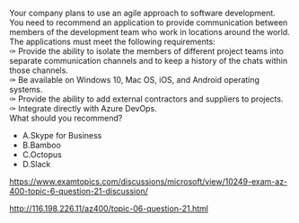 Your company plans to use an agile approach to software development.<br/>You need to recommend an application to provide communication between members of the development team who work in locations around the world. The applications must meet the following requirements:<br/>✑ Provide the ability to isolate the members of different project teams into separate communication channels and to keep a history of the chats within those channels.<br/>✑ Be available on Windows 10, Mac OS, iOS, and Android operating systems.<br/>✑ Provide the ability to add external contractors and suppliers to projects.<br/>✑ Integrate directly with Azure DevOps.<br/>What should you recommend?<br/><ul><li class="multi-choice-item"><span class="multi-choice-letter" data-choice-letter="A">A.</span>Skype for Business</li><li class="multi-choice-item"><span class="multi-choice-letter" data-choice-letter="B">B.</span>Bamboo</li><li class="multi-choice-item"><span class="multi-choice-letter" data-choice-letter="C">C.</span>Octopus</li><li class="multi-choice-item correct-hidden"><span class="multi-choice-letter" data-choice-letter="D">D.</span>Slack</li></ul><p><a href="https://www.examtopics.com/discussions/microsoft/view/10249-exam-az-400-topic-6-question-21-discussion/">https://www.examtopics.com/discussions/microsoft/view/10249-exam-az-400-topic-6-question-21-discussion/</a></p><p><a href="http://116.198.226.11/az400/topic-06-question-21.html">http://116.198.226.11/az400/topic-06-question-21.html</a></p><script src="https://giscus.app/client.js"                    data-repo="azsamples/az204"                    data-repo-id="R_kgDOMRXzDQ"                    data-category="General"                    data-category-id="DIC_kwDOMRXzDc4Cgi27"                    data-mapping="pathname"                    data-strict="1"                    data-reactions-enabled="0"                    data-emit-metadata="0"                    data-input-position="bottom"                    data-theme="preferred_color_scheme"                    data-lang="en"                    crossorigin="anonymous"                    async>                    </script>